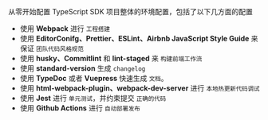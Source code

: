 从零开始配置 TypeScript SDK 项目整体的环境配置，包括了以下几方面的配置

- 使用 **Webpack** 进行 `工程搭建`
- 使用 **EditorConifg、Prettier、ESLint、Airbnb JavaScript Style Guide** 来保证 `团队代码风格规范`
- 使用 **husky、Commitlint** 和 **lint-staged** 来 `构建前端工作流`
- 使用 **standard-version** 生成 `changelog`
- 使用 **TypeDoc** 或者 **Vuepress** 快速生成 `文档`。
- 使用 **html-webpack-plugin、webpack-dev-server** 进行 `本地热更新代码调试`
- 使用 **Jest** 进行 `单元测试`，并约束提交 `正确的代码`
- 使用 **Github Actions** 进行 `自动部署发布`

